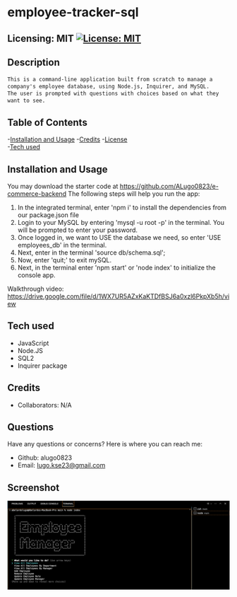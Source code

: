 # employee-tracker-sql
  
  ## Licensing: MIT [![License: MIT](https://img.shields.io/badge/License-MIT-yellow.svg)](https://opensource.org/licenses/MIT)

  ## Description
    This is a command-line application built from scratch to manage a company's employee database, using Node.js, Inquirer, and MySQL.
    The user is prompted with questions with choices based on what they want to see. 


  ## Table of Contents
  
  -[Installation and Usage](#installation)
  -[Credits](#credits)
  -[License](#license)  
  -[Tech used](#tech-used)

  ## Installation and Usage
  You may download the starter code at https://github.com/ALugo0823/e-commerce-backend 
  The following steps will help you run the app:
  1. In the integrated terminal, enter 'npm i' to install the dependencies from our package.json file
  2. Login to your MySQL by entering 'mysql -u root -p' in the terminal. You will be prompted to enter your password.
  3. Once logged in, we want to USE the database we need, so enter 'USE employees_db' in the terminal.
  3. Next, enter in the terminal 'source db/schema.sql'; 
  4. Now, enter 'quit;' to exit mySQL.
  5. Next, in the terminal enter 'npm start' or 'node index' to initialize the console app.

  Walkthrough video: 
  https://drive.google.com/file/d/1WX7UR5AZxKaKTDfBSJ6a0xzl6PkpXb5h/view

  ## Tech used
  * JavaScript
  * Node.JS
  * SQL2
  * Inquirer package

  ## Credits
  
  - Collaborators: N/A


  ## Questions
  Have any questions or concerns? Here is where you can reach me:
  - Github: alugo0823
  - Email: lugo.kse23@gmail.com
  
  ## Screenshot
  ![app-screenshot](assets/sql-screenshot.png)